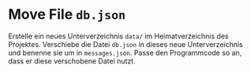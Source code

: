 # Move File `db.json`

Erstelle ein neues Unterverzeichnis `data/` im Heimatverzeichnis des Projektes.
Verschiebe die Datei `db.json` in dieses neue Unterverzeichnis und benenne sie um in `messages.json`.
Passe den Programmcode so an, dass er diese verschobene Datei nutzt.
